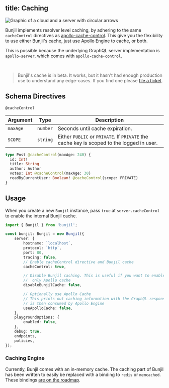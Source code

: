 title: Caching
---

<img alt="Graphic of a cloud and a server with circular arrows" src="/images/13 Cloud Synchronize.svg" class="ux-icon" />

Bunjil implements resolver level caching, by adhering to the same `cacheControl` directives as [apollo-cache-control](https://www.npmjs.com/package/apollo-cache-control). This give you the flexibility to use either Bunjil's cache, just use Apollo Engine to cache, or both.

This is possible because the underlying GraphQL server implementation is `apollo-server`, which comes with `apollo-cache-control`.

<br>

> Bunjil's cache is in beta. It works, but it hasn't had enough production use to understand any edge-cases. If you find one please [file a ticket](https://github.com/ojkelly/bunjil/issues/new).

## Schema Directives

`@cacheControl`

|Argument|Type|Description|
|---|---|---|
|`maxAge`|`number`|Seconds until cache expiration.|
|`SCOPE`|`string`| Either `PUBLIC` or `PRIVATE`. If `PRIVATE` the cache key is scoped to the logged in user.|

```graphql
type Post @cacheControl(maxAge: 240) {
  id: Int!
  title: String
  author: Author
  votes: Int @cacheControl(maxAge: 30)
  readByCurrentUser: Boolean! @cacheControl(scope: PRIVATE)
}
```

## Usage

When you create a new `Bunjil` instance, pass `true` at `server.cacheControl` to enable the internal Bunjil cache.

```typescript
import { Bunjil } from 'bunjil';

const bunjil: Bunjil = new Bunjil({
    server: {
        hostname: `localhost`,
        protocol: `http`,
        port: 80,
        tracing: false,
        // Enable cacheControl directive and Bunjil cache
        cacheControl: true,

        // Disable Bunjil caching. This is useful if you want to enable
        //  only Apollo cache
        disableBunjilCache: false,

        // Optionally use Apollo Cache
        // This prints out caching information with the GraphQL response, which
        // is then consumed by Apollo Engine
        useApolloCache: false,
    },
    playgroundOptions: {
        enabled: false,
    },
    debug: true,
    endpoints,
    policies,
});
```


### Caching Engine

Currently, Bunjil comes with an in-memory cache. The caching part of Bunjil has been written to easily be replaced with a binding to `redis` or `memcached`. These bindings [are on the roadmap](https://github.com/ojkelly/bunjil/issues/19).
